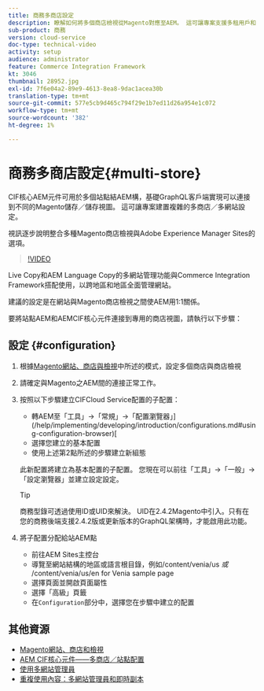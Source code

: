 ```yaml
---
title: 商務多商店設定
description: 瞭解如何將多個商店檢視從Magento對應至AEM。 這可讓專案支援多租用戶和多語言使用案例。
sub-product: 商務
version: cloud-service
doc-type: technical-video
activity: setup
audience: administrator
feature: Commerce Integration Framework
kt: 3046
thumbnail: 28952.jpg
exl-id: 7f6e04a2-89e9-4613-8ea8-9dac1acea30b
translation-type: tm+mt
source-git-commit: 577e5cb9d465c794f29e1b7ed11d26a954e1c072
workflow-type: tm+mt
source-wordcount: '382'
ht-degree: 1%

---
```


# 商務多商店設定{#multi-store}

CIF核心AEM元件可用於多個站點結AEM構，基礎GraphQL客戶端實現可以連接到不同的Magento儲存／儲存視圖。 這可讓專案建置複雜的多商店／多網站設定。

視訊逐步說明整合多種Magento商店檢視與Adobe Experience Manager Sites的選項。

>[!VIDEO](https://video.tv.adobe.com/v/28952/?quality=12)

Live Copy和AEM Language Copy的多網站管理功能與Commerce Integration Framework搭配使用，以跨地區和地區全面管理網站。

建議的設定是在網站與Magento商店檢視之間使AEM用1:1關係。

要將站點AEM和AEMCIF核心元件連接到專用的商店視圖，請執行以下步驟：

## 設定 {#configuration}

1. 根據[Magento網站、商店與檢視](https://docs.magento.com/m2/ce/user_guide/stores/websites-stores-views.html)中所述的模式，設定多個商店與商店檢視

2. 請確定與Magento之AEM間的連接正常工作。

3. 按照以下步驟建立CIFCloud Service配置的子配置：

   * 轉AEM至「工具」->「常規」->「配置瀏覽器」](/help/implementing/developing/introduction/configurations.md#using-configuration-browser)[
   * 選擇您建立的基本配置
   * 使用上述第2點所述的步驟建立新組態

   此新配置將建立為基本配置的子配置。 您現在可以前往「工具」->「一般」->「設定瀏覽器」並建立設定設定。

   >[!TIP]
   >
   > 商務型錄可透過使用ID或UID來解決。 UID在2.4.2Magento中引入。只有在您的商務後端支援2.4.2版或更新版本的GraphQL架構時，才能啟用此功能。

4. 將子配置分配給站AEM點

   * 前往AEM Sites主控台
   * 導覽至網站結構的地區或語言根目錄，例如/content/venia/us _或_ /content/venia/us/en for Venia sample page
   * 選擇頁面並開啟頁面屬性
   * 選擇「高級」頁籤
   * 在`Configuration`部分中，選擇您在步驟中建立的配置

## 其他資源

* [Magento網站、商店和檢視](https://docs.magento.com/m2/ce/user_guide/stores/websites-stores-views.html)
* [AEM CIF核心元件——多商店／站點配置](https://github.com/adobe/aem-core-cif-components/wiki/configuration#multi-store--site-configuration)
* [使用多網站管理員](https://docs.adobe.com/content/help/en/experience-manager-learn/sites/translation/multi-site-manager-feature-video-use.html)
* [重複使用內容：多網站管理員和即時副本](/help/sites-cloud/administering/msm/overview.md)
